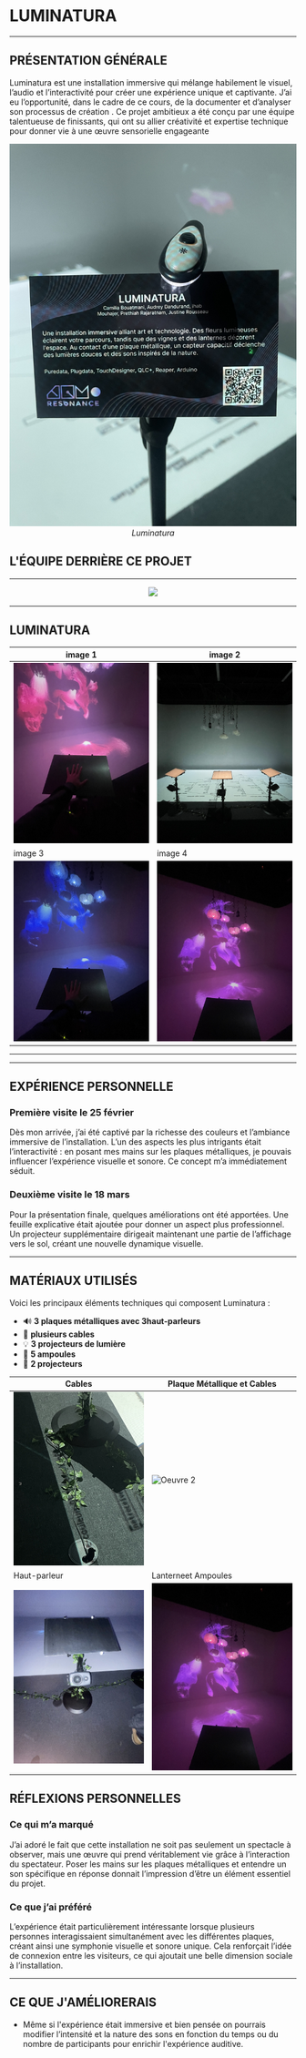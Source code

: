 # LUMINATURA

---

## PRÉSENTATION GÉNÉRALE  

Luminatura est une installation immersive qui mélange habilement le visuel, l’audio et l’interactivité pour créer une expérience unique et captivante. J’ai eu l’opportunité, dans le cadre de ce cours, de la documenter et d’analyser son processus de création  . Ce projet ambitieux a été conçu par une équipe talentueuse de finissants, qui ont su allier créativité et expertise technique pour donner vie à une œuvre sensorielle engageante

<p align="center">
  <img src="Media/Luminatura.jpg" width="700">
  <br>
  <i>Luminatura</i>
</p>

## L'ÉQUIPE DERRIÈRE CE PROJET

---

<p align="center">
  <img src="Media/Équipe.jpg" width="700">
  <br>
</p>

---
## LUMINATURA

| image 1 | image 2 |
|----------|----------|
| ![Oeuvre 1](Media/Dispositife_01.jpg) | ![Oeuvre 2](Media/Dispositife_Grand_Angle.jpg) |
| image 3 | image 4 |
| ![Oeuvre 3](Media/Dispositife_04.jpg) | ![Oeuvre 4](Media/Dispositife_02.jpg) |

---
---

## EXPÉRIENCE PERSONNELLE  

### Première visite le 25 février 
Dès mon arrivée, j’ai été captivé par la richesse des couleurs et l’ambiance immersive de l’installation. L’un des aspects les plus intrigants était l’interactivité : en posant mes mains sur les plaques métalliques, je pouvais influencer l’expérience visuelle et sonore. Ce concept m’a immédiatement séduit.  

### Deuxième visite le 18 mars 
Pour la présentation finale, quelques améliorations ont été apportées. Une feuille explicative était ajoutée pour donner un aspect plus professionnel. Un projecteur supplémentaire dirigeait maintenant une partie de l’affichage vers le sol, créant une nouvelle dynamique visuelle.  

---

## MATÉRIAUX UTILISÉS  

Voici les principaux éléments techniques qui composent Luminatura :  

- 🔊  **3 plaques métalliques avec 3haut-parleurs**  
- 🏮 **plusieurs cables**  
- 💡 **3 projecteurs de lumière**
- 🏮 **5 ampoules**  
- 🎥 **2 projecteurs**  

| Cables | Plaque Métallique et Cables |
|----------|----------|
| ![Oeuvre 1](Media/Cable.jpg) | ![Oeuvre 2](Media/cable_02.jpg) |
| Haut-parleur | Lanterneet Ampoules |
| ![Oeuvre 3](Media/Haut-parleur.jpg) | ![Oeuvre 4](Media/Dispositife_02.jpg) |

## RÉFLEXIONS PERSONNELLES  

### Ce qui m’a marqué  
J’ai adoré le fait que cette installation ne soit pas seulement un spectacle à observer, mais une œuvre qui prend véritablement vie grâce à l’interaction du spectateur. Poser les mains sur les plaques métalliques et entendre un son spécifique en réponse donnait l’impression d’être un élément essentiel du projet.  

### Ce que j’ai préféré  
L’expérience était particulièrement intéressante lorsque plusieurs personnes interagissaient simultanément avec les différentes plaques, créant ainsi une symphonie visuelle et sonore unique. Cela renforçait l’idée de connexion entre les visiteurs, ce qui ajoutait une belle dimension sociale à l’installation.  

---

## CE QUE J'AMÉLIORERAIS

- Même si l'expérience était immersive et bien pensée on pourrais modifier l’intensité et la nature des sons en fonction du temps ou du nombre de participants pour enrichir l'expérience auditive.
